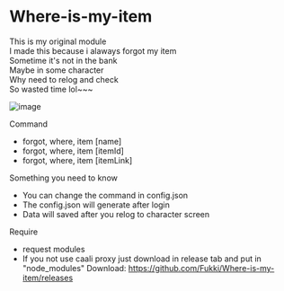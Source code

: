 # Where-is-my-item</br>
This is my original module</br>
I made this because i alaways forgot my item</br>
Sometime it's not in the bank</br>
Maybe in some character</br>
Why need to relog and check</br>
So wasted time lol~~~</br>

![image](https://user-images.githubusercontent.com/26898177/45843457-e3635400-bd49-11e8-98c9-c7151da4b9ef.png)

Command
- forgot, where, item [name]
- forgot, where, item [itemId]
- forgot, where, item [itemLink]
  
 Something you need to know
* You can change the command in config.json
* The config.json will generate after login
* Data will saved after you relog to character screen

Require
* request modules
* If you not use caali proxy just download in release tab and put in "node_modules"
Download: https://github.com/Fukki/Where-is-my-item/releases</br>
